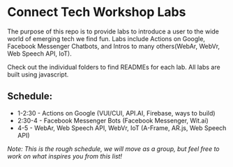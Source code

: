# Connect Tech Workshop Labs
The purpose of this repo is to provide labs to introduce a user to the wide
world of emerging tech we find fun. Labs include Actions on Google,
Facebook Messenger Chatbots, and Intros to many others(WebAr, WebVr, Web Speech
API, IoT).

Check out the individual folders to find READMEs for each lab. All labs are
built using javascript.

## Schedule:
- 1-2:30 - Actions on Google (VUI/CUI, API.AI, Firebase, ways to build)
- 2:30-4 - Facebook Messenger Bots (Facebook Messenger, Wit.ai)
- 4-5 - WebAr, Web Speech API, WebVr, IoT (A-Frame, AR.js, Web Speech API)

_Note: This is the rough schedule, we will move as a group, but feel free to work
on what inspires you from this list!_
